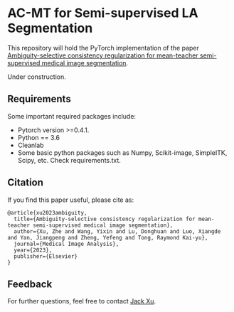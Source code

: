 # AC-MT for Semi-supervised LA Segmentation

This repository will hold the PyTorch implementation of the paper [Ambiguity-selective consistency regularization for mean-teacher semi-supervised medical image segmentation](https://www.sciencedirect.com/science/article/pii/S1361841523001408).

Under construction. 

## Requirements
Some important required packages include:
* Pytorch version >=0.4.1.
* Python == 3.6 
* Cleanlab
* Some basic python packages such as Numpy, Scikit-image, SimpleITK, Scipy, etc. Check requirements.txt.


## Citation

If you find this paper useful, please cite as:
```
@article{xu2023ambiguity,
  title={Ambiguity-selective consistency regularization for mean-teacher semi-supervised medical image segmentation},
  author={Xu, Zhe and Wang, Yixin and Lu, Donghuan and Luo, Xiangde and Yan, Jiangpeng and Zheng, Yefeng and Tong, Raymond Kai-yu},
  journal={Medical Image Analysis},
  year={2023},
  publisher={Elsevier}
}
```

## Feedback

For further questions, feel free to contact [Jack Xu](mailto:jackxz@link.cuhk.edu.hk).
